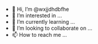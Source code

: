- 👋 Hi, I’m @wxjjdhdbfhe
- 👀 I’m interested in ...
- 🌱 I’m currently learning ...
- 💞️ I’m looking to collaborate on ...
- 📫 How to reach me ...

<!---
wxjjdhdbfhe/wxjjdhdbfhe is a ✨ special ✨ repository because its `README.md` (this file) appears on your GitHub profile.
You can click the Preview link to take a look at your changes.
--->
